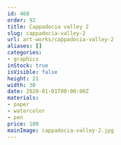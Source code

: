 ```yaml
---
id: 468
order: 92
title: Cappadocia valley 2
slug: cappadocia-valley-2
url: art-works/cappadocia-valley-2
aliases: []
categories:
- graphics
inStock: true
isVisible: false
height: 21
width: 30
date: 2020-01-01T00:00:00Z
materials:
- paper
- watercolor
- pen
price: 100
mainImage: cappadocia-valley-2.jpg
---
```

